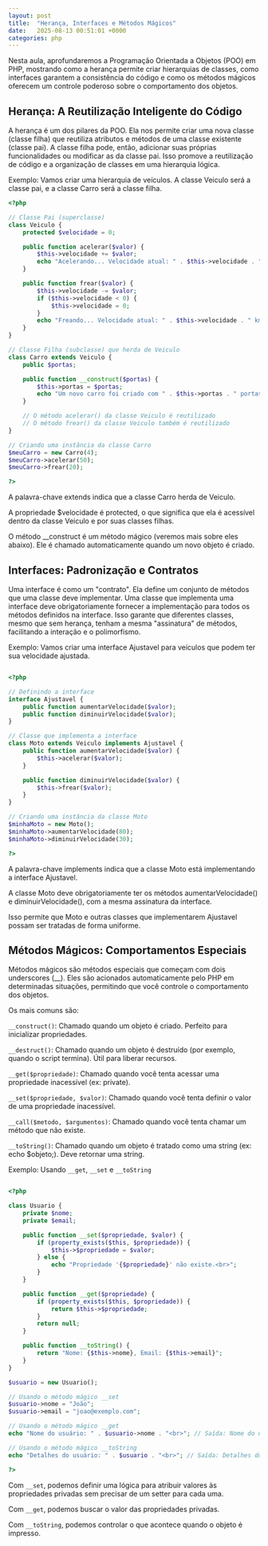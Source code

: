 ```yaml
---
layout: post
title:  "Herança, Interfaces e Métodos Mágicos"
date:   2025-08-13 00:51:01 +0000
categories: php
---
```


Nesta aula, aprofundaremos a Programação Orientada a Objetos (POO) em PHP, mostrando como a herança permite criar hierarquias de classes, como interfaces garantem a consistência do código e como os métodos mágicos oferecem um controle poderoso sobre o comportamento dos objetos.

## Herança: A Reutilização Inteligente do Código
A herança é um dos pilares da POO. Ela nos permite criar uma nova classe (classe filha) que reutiliza atributos e métodos de uma classe existente (classe pai). A classe filha pode, então, adicionar suas próprias funcionalidades ou modificar as da classe pai. Isso promove a reutilização de código e a organização de classes em uma hierarquia lógica.

Exemplo: Vamos criar uma hierarquia de veículos. A classe Veiculo será a classe pai, e a classe Carro será a classe filha.

```php
<?php

// Classe Pai (superclasse)
class Veiculo {
    protected $velocidade = 0;

    public function acelerar($valor) {
        $this->velocidade += $valor;
        echo "Acelerando... Velocidade atual: " . $this->velocidade . " km/h.<br>";
    }

    public function frear($valor) {
        $this->velocidade -= $valor;
        if ($this->velocidade < 0) {
            $this->velocidade = 0;
        }
        echo "Freando... Velocidade atual: " . $this->velocidade . " km/h.<br>";
    }
}

// Classe Filha (subclasse) que herda de Veiculo
class Carro extends Veiculo {
    public $portas;

    public function __construct($portas) {
        $this->portas = $portas;
        echo "Um novo carro foi criado com " . $this->portas . " portas.<br>";
    }

    // O método acelerar() da classe Veiculo é reutilizado
    // O método frear() da classe Veiculo também é reutilizado
}

// Criando uma instância da classe Carro
$meuCarro = new Carro(4);
$meuCarro->acelerar(50);
$meuCarro->frear(20);

?>
```

A palavra-chave extends indica que a classe Carro herda de Veiculo.

A propriedade $velocidade é protected, o que significa que ela é acessível dentro da classe Veiculo e por suas classes filhas.

O método __construct é um método mágico (veremos mais sobre eles abaixo). Ele é chamado automaticamente quando um novo objeto é criado.

## Interfaces: Padronização e Contratos
Uma interface é como um "contrato". Ela define um conjunto de métodos que uma classe deve implementar. Uma classe que implementa uma interface deve obrigatoriamente fornecer a implementação para todos os métodos definidos na interface. Isso garante que diferentes classes, mesmo que sem herança, tenham a mesma "assinatura" de métodos, facilitando a interação e o polimorfismo.

Exemplo: Vamos criar uma interface Ajustavel para veículos que podem ter sua velocidade ajustada.

```php

<?php

// Definindo a interface
interface Ajustavel {
    public function aumentarVelocidade($valor);
    public function diminuirVelocidade($valor);
}

// Classe que implementa a interface
class Moto extends Veiculo implements Ajustavel {
    public function aumentarVelocidade($valor) {
        $this->acelerar($valor);
    }

    public function diminuirVelocidade($valor) {
        $this->frear($valor);
    }
}

// Criando uma instância da classe Moto
$minhaMoto = new Moto();
$minhaMoto->aumentarVelocidade(80);
$minhaMoto->diminuirVelocidade(30);

?>
```

A palavra-chave implements indica que a classe Moto está implementando a interface Ajustavel.

A classe Moto deve obrigatoriamente ter os métodos aumentarVelocidade() e diminuirVelocidade(), com a mesma assinatura da interface.

Isso permite que Moto e outras classes que implementarem Ajustavel possam ser tratadas de forma uniforme.

## Métodos Mágicos: Comportamentos Especiais
Métodos mágicos são métodos especiais que começam com dois underscores (__). Eles são acionados automaticamente pelo PHP em determinadas situações, permitindo que você controle o comportamento dos objetos.

Os mais comuns são:

`__construct()`: Chamado quando um objeto é criado. Perfeito para inicializar propriedades.

`__destruct()`: Chamado quando um objeto é destruído (por exemplo, quando o script termina). Útil para liberar recursos.

`__get($propriedade)`: Chamado quando você tenta acessar uma propriedade inacessível (ex: private).

`__set($propriedade, $valor)`: Chamado quando você tenta definir o valor de uma propriedade inacessível.

`__call($metodo, $argumentos)`: Chamado quando você tenta chamar um método que não existe.

`__toString()`: Chamado quando um objeto é tratado como uma string (ex: echo $objeto;). Deve retornar uma string.

Exemplo: Usando `__get`, `__set` e `__toString`

```php

<?php

class Usuario {
    private $nome;
    private $email;

    public function __set($propriedade, $valor) {
        if (property_exists($this, $propriedade)) {
            $this->$propriedade = $valor;
        } else {
            echo "Propriedade '{$propriedade}' não existe.<br>";
        }
    }

    public function __get($propriedade) {
        if (property_exists($this, $propriedade)) {
            return $this->$propriedade;
        }
        return null;
    }

    public function __toString() {
        return "Nome: {$this->nome}, Email: {$this->email}";
    }
}

$usuario = new Usuario();

// Usando o método mágico __set
$usuario->nome = "João";
$usuario->email = "joao@exemplo.com";

// Usando o método mágico __get
echo "Nome do usuário: " . $usuario->nome . "<br>"; // Saída: Nome do usuário: João

// Usando o método mágico __toString
echo "Detalhes do usuário: " . $usuario . "<br>"; // Saída: Detalhes do usuário: Nome: João, Email: joao@exemplo.com

?>
```

Com `__set`, podemos definir uma lógica para atribuir valores às propriedades privadas sem precisar de um setter para cada uma.

Com `__get`, podemos buscar o valor das propriedades privadas.

Com `__toString`, podemos controlar o que acontece quando o objeto é impresso.